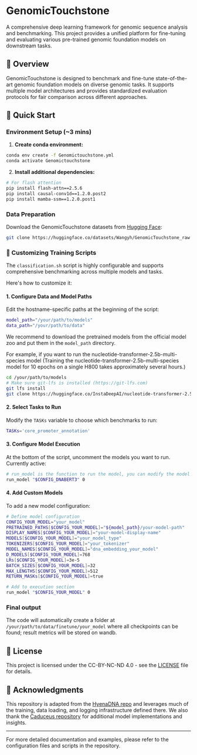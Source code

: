 # GenomicTouchstone

A comprehensive deep learning framework for genomic sequence analysis and benchmarking. This project provides a unified platform for fine-tuning and evaluating various pre-trained genomic foundation models on downstream tasks.

## 🧬 Overview

GenomicTouchstone is designed to benchmark and fine-tune state-of-the-art genomic foundation models on diverse genomic tasks. It supports multiple model architectures and provides standardized evaluation protocols for fair comparison across different approaches.

## 🚀 Quick Start

### Environment Setup (~3 mins)

1. **Create conda environment:**
```bash
conda env create -f Genomictouchstone.yml
conda activate Genomictouchstone
```

2. **Install additional dependencies:**
```bash
# For flash attention
pip install flash-attn==2.5.6
pip install causal-conv1d==1.2.0.post2
pip install mamba-ssm==1.2.0.post1
```

### Data Preparation

Download the GenomicTouchstone datasets from [Hugging Face](https://huggingface.co/datasets/Wangyh/GenomicTouchstone_raw):

```bash
git clone https://huggingface.co/datasets/Wangyh/GenomicTouchstone_raw ./data/GenomicTouchstone_raw
```

### 📝 Customizing Training Scripts

The `classification.sh` script is highly configurable and supports comprehensive benchmarking across multiple models and tasks. 

Here's how to customize it:

#### 1. **Configure Data and Model Paths**

Edit the hostname-specific paths at the beginning of the script:

```bash
model_path="/your/path/to/models"
data_path="/your/path/to/data"
```

We recommend to download the pretrained models from the official model zoo and put them in the `model_path` directory.

For example, if you want to run the nucleotide-transformer-2.5b-multi-species model (Training the nucleotide-transformer-2.5b-multi-species model for 10 epochs on a single H800 takes approximately several hours.)

```bash
cd /your/path/to/models
# Make sure git-lfs is installed (https://git-lfs.com)
git lfs install
git clone https://huggingface.co/InstaDeepAI/nucleotide-transformer-2.5b-multi-species
```

#### 2. **Select Tasks to Run**

Modify the `TASKs` variable to choose which benchmarks to run:

```bash
TASKs='core_promoter_annotation'
```

#### 3. **Configure Model Execution**

At the bottom of the script, uncomment the models you want to run. Currently active:

```bash
# run_model is the function to run the model, you can modify the model name and the gpu id to run the model
run_model "$CONFIG_DNABERT3" 0
```

#### 4. **Add Custom Models**

To add a new model configuration:

```bash
# Define model configuration
CONFIG_YOUR_MODEL="your_model"
PRETRAINED_PATHS[$CONFIG_YOUR_MODEL]="${model_path}/your-model-path"
DISPLAY_NAMES[$CONFIG_YOUR_MODEL]="your-model-display-name"
MODELS[$CONFIG_YOUR_MODEL]="your_model_type"
TOKENIZERS[$CONFIG_YOUR_MODEL]="your_tokenizer"
MODEL_NAMES[$CONFIG_YOUR_MODEL]="dna_embedding_your_model"
D_MODELS[$CONFIG_YOUR_MODEL]=768
LRs[$CONFIG_YOUR_MODEL]=3e-5
BATCH_SIZES[$CONFIG_YOUR_MODEL]=32
MAX_LENGTHS[$CONFIG_YOUR_MODEL]=512
RETURN_MASKs[$CONFIG_YOUR_MODEL]=true

# Add to execution section
run_model "$CONFIG_YOUR_MODEL" 0
```

### Final output
The code will automatically create a folder at `/your/path/to/data/finetune/your_model` where all checkpoints can be found; result metrics will be stored on wandb.

## 📄 License

This project is licensed under the CC-BY-NC-ND 4.0 - see the [LICENSE](LICENSE) file for details.

## 🙏 Acknowledgments

This repository is adapted from the [HyenaDNA repo](https://github.com/HazyResearch/hyena-dna) and leverages much of the training, data loading, and logging infrastructure defined there. We also thank the [Caduceus repository](https://github.com/kuleshov-group/caduceus) for additional model implementations and insights.


---

For more detailed documentation and examples, please refer to the configuration files and scripts in the repository.
